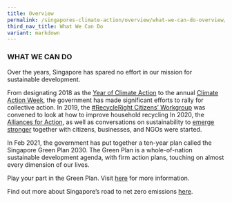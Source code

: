 ```yaml
---
title: Overview
permalink: /singapores-climate-action/overview/what-we-can-do-overview/
third_nav_title: What We Can Do
variant: markdown
---
```

### WHAT WE CAN DO

Over the years, Singapore has spared no effort in our mission for sustainable development. 

From designating 2018 as the [<a href="https://www.mse.gov.sg/resource-room/category/2018-12-14-newsletter-year-of-climate-action-key-initiatives/" target="_blank">Year of Climate Action</a>](https://www.mse.gov.sg/resource-room/category/2018-12-14-newsletter-year-of-climate-action-key-initiatives/) to the annual [<a href="https://mse.gov.sg/resource-room/category/2020-08-14-press-release-on-singapore-climate-action-week/" target="_blank">Climate Action Week</a>](https://mse.gov.sg/resource-room/category/2020-08-14-press-release-on-singapore-climate-action-week/), the government has made significant efforts to rally for collective action. In 2019, the [<a href="https://www.mse.gov.sg/resource-room/category/2020-09-26-speech-on-reducing-excessive-consumption-of-disposables/" target="_blank">#RecycleRight Citizens’ Workgroup</a>](https://www.mse.gov.sg/resource-room/category/2020-09-26-speech-on-reducing-excessive-consumption-of-disposables/) was convened to look at how to improve household recycling In 2020, the [<a href="https://www.mti.gov.sg/-/media/MTI/Newsroom/Press-Releases/2020/11/EST-Press-Release---19-Nov-2020.pdf" target="_blank">Alliances for Action</a>](https://www.mti.gov.sg/-/media/MTI/Newsroom/Press-Releases/2020/11/EST-Press-Release---19-Nov-2020.pdf), as well as conversations on sustainability to [emerge stronger](https://www.forwardsingapore.gov.sg/emergingstrongerconversations) together with citizens, businesses, and NGOs were started.

In Feb 2021, the government has put together a ten-year plan called the Singapore Green Plan 2030. The Green Plan is a whole-of-nation sustainable development agenda, with firm action plans, touching on almost every dimension of our lives. 

Play your part in the Green Plan. Visit [here](https://www.greenplan.gov.sg/take-action/what-you-can-do/) for more information.

Find out more about Singapore’s road to net zero emissions [here](https://www.channelnewsasia.com/brandstudio/netzero-singapore).